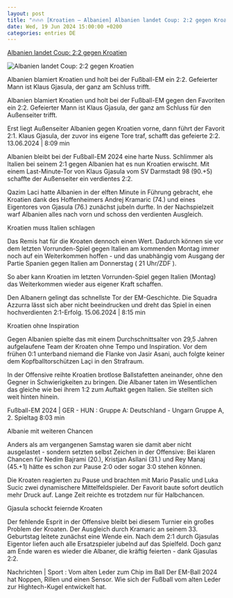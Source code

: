 ```yaml
---
layout: post
title: "🔥🔥🔥 [Kroatien – Albanien] Albanien landet Coup: 2:2 gegen Kroatien"
date: Wed, 19 Jun 2024 15:00:00 +0200
categories: entries DE
---
```

[Albanien landet Coup: 2:2 gegen Kroatien](https://www.zdf.de/nachrichten/sport/fussball-em-2024-kroatien-albanien-100.html)

![Albanien landet Coup: 2:2 gegen Kroatien](https://www.zdf.de/assets/kroatien-albanien-106~1280x720?cb=1718810265445)

Albanien blamiert Kroatien und holt bei der Fußball-EM ein 2:2. Gefeierter Mann ist Klaus Gjasula, der ganz am Schluss trifft.

Albanien blamiert Kroatien und holt bei der Fußball-EM gegen den Favoriten ein 2:2. Gefeierter Mann ist Klaus Gjasula, der ganz am Schluss für den Außenseiter trifft.

Erst liegt Außenseiter Albanien gegen Kroatien vorne, dann führt der Favorit 2:1. Klaus Gjasula, der zuvor ins eigene Tore traf, schafft das gefeierte 2:2. 13.06.2024 | 8:09 min

Albanien bleibt bei der Fußball-EM 2024 eine harte Nuss. Schlimmer als Italien bei seinem 2:1 gegen Albanien hat es nun Kroatien erwischt. Mit einem Last-Minute-Tor von Klaus Gjasula vom SV Darmstadt 98 (90.+5) schaffte der Außenseiter ein verdientes 2:2.

Qazim Laci hatte Albanien in der elften Minute in Führung gebracht, ehe Kroatien dank des Hoffenheimers Andrej Kramaric (74.) und eines Eigentores von Gjasula (76.) zunächst jubeln durfte. In der Nachspielzeit warf Albanien alles nach vorn und schoss den verdienten Ausgleich.

Kroatien muss Italien schlagen

Das Remis hat für die Kroaten dennoch einen Wert. Dadurch können sie vor dem letzten Vorrunden-Spiel gegen Italien am kommenden Montag immer noch auf ein Weiterkommen hoffen - und das unabhängig vom Ausgang der Partie Spanien gegen Italien am Donnerstag ( 21 Uhr/ZDF ).

So aber kann Kroatien im letzten Vorrunden-Spiel gegen Italien (Montag) das Weiterkommen wieder aus eigener Kraft schaffen.

Den Albanern gelingt das schnellste Tor der EM-Geschichte. Die Squadra Azzurra lässt sich aber nicht beeindrucken und dreht das Spiel in einen hochverdienten 2:1-Erfolg. 15.06.2024 | 8:15 min

Kroatien ohne Inspiration

Gegen Albanien spielte das mit einem Durchschnittsalter von 29,5 Jahren aufgelaufene Team der Kroaten ohne Tempo und Inspiration. Vor dem frühen 0:1 unterband niemand die Flanke von Jasir Asani, auch folgte keiner dem Kopfballtorschützen Laçi in den Strafraum.

In der Offensive reihte Kroatien brotlose Ballstafetten aneinander, ohne den Gegner in Schwierigkeiten zu bringen. Die Albaner taten im Wesentlichen das gleiche wie bei ihrem 1:2 zum Auftakt gegen Italien. Sie stellten sich weit hinten hinein.

Fußball-EM 2024 | GER - HUN : Gruppe A: Deutschland - Ungarn Gruppe A, 2. Spieltag 8:03 min

Albanie mit weiteren Chancen

Anders als am vergangenen Samstag waren sie damit aber nicht ausgelastet - sondern setzten selbst Zeichen in der Offensive: Bei klaren Chancen für Nedim Bajrami (20.), Kristjan Asllani (31.) und Rey Manaj (45.+1) hätte es schon zur Pause 2:0 oder sogar 3:0 stehen können.

Die Kroaten reagierten zu Pause und brachten mit Mario Pasalic und Luka Sucic zwei dynamischere Mittelfeldspieler. Der Favorit baute sofort deutlich mehr Druck auf. Lange Zeit reichte es trotzdem nur für Halbchancen.

Gjasula schockt feiernde Kroaten

Der fehlende Esprit in der Offensive bleibt bei diesem Turnier ein großes Problem der Kroaten. Der Ausgleich durch Kramaric an seinem 33. Geburtstag leitete zunächst eine Wende ein. Nach dem 2:1 durch Gjasulas Eigentor liefen auch alle Ersatzspieler jubelnd auf das Spielfeld. Doch ganz am Ende waren es wieder die Albaner, die kräftig feierten - dank Gjasulas 2:2.

Nachrichten | Sport : Vom alten Leder zum Chip im Ball Der EM-Ball 2024 hat Noppen, Rillen und einen Sensor. Wie sich der Fußball vom alten Leder zur Hightech-Kugel entwickelt hat.


